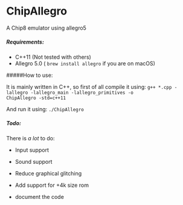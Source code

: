 # ChipAllegro
A Chip8 emulator using allegro5

##### Requirements:

- C++11 (Not tested with others)
- Allegro 5.0 ( <code>brew install allegro</code> if you are on macOS)

#####How to use:

It is mainly written in C++, so first of all compile it using: <code>g++ *.cpp -lallegro -lallegro_main -lallegro_primitives -o ChipAllegro -std=c++11</code>

And run it using: <code>./ChipAllegro <rom file></code>

##### Todo:

There is *a lot* to do:

- Input support

- Sound support

- Reduce graphical glitching

- Add support for +4k size rom

- document the code

  

